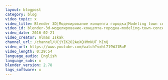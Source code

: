 ```yaml
---
layout: blogpost
category: blog
video_topic: x
video_title: Blender 3D|Моделирование концепта городка|Modeling town concept
video_id: blender-3d-моделирование-концепта-городка-modeling-town-concept
video_date: 2016-02-21
video_creator: Almas Iskak
channel_url: /channel/UCjYIK2O2AeXQHMnNUF_hInQ
video_url: https://www.youtube.com/watch?v=hl719WJ1BuE
video_length: 0:29:54
language_audio: English
language_subs: x
blender_version: 2.78
tags_software: x
---
```

